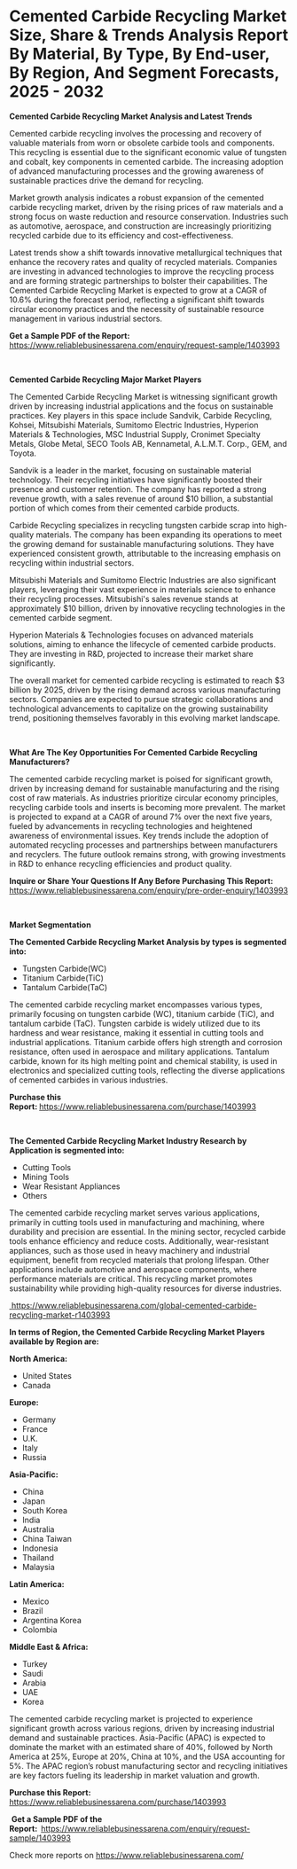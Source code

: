 <p><h1>Cemented Carbide Recycling Market Size, Share & Trends Analysis Report By Material, By Type, By End-user, By Region, And Segment Forecasts, 2025 - 2032</h1></p><p><strong>Cemented Carbide Recycling Market Analysis and Latest Trends</strong></p>
<p><p>Cemented carbide recycling involves the processing and recovery of valuable materials from worn or obsolete carbide tools and components. This recycling is essential due to the significant economic value of tungsten and cobalt, key components in cemented carbide. The increasing adoption of advanced manufacturing processes and the growing awareness of sustainable practices drive the demand for recycling. </p><p>Market growth analysis indicates a robust expansion of the cemented carbide recycling market, driven by the rising prices of raw materials and a strong focus on waste reduction and resource conservation. Industries such as automotive, aerospace, and construction are increasingly prioritizing recycled carbide due to its efficiency and cost-effectiveness.</p><p>Latest trends show a shift towards innovative metallurgical techniques that enhance the recovery rates and quality of recycled materials. Companies are investing in advanced technologies to improve the recycling process and are forming strategic partnerships to bolster their capabilities. The Cemented Carbide Recycling Market is expected to grow at a CAGR of 10.6% during the forecast period, reflecting a significant shift towards circular economy practices and the necessity of sustainable resource management in various industrial sectors.</p></p>
<p><strong>Get a Sample PDF of the Report:&nbsp;</strong> <a href="https://www.reliablebusinessarena.com/enquiry/request-sample/1403993?utm_campaign=1943&utm_medium=2&utm_source=Github&utm_content=ia&utm_term=13012025&utm_id=cemented-carbide-recycling">https://www.reliablebusinessarena.com/enquiry/request-sample/1403993</a></p>
<p>&nbsp;</p>
<p><strong>Cemented Carbide Recycling Major Market Players</strong></p>
<p><p>The Cemented Carbide Recycling Market is witnessing significant growth driven by increasing industrial applications and the focus on sustainable practices. Key players in this space include Sandvik, Carbide Recycling, Kohsei, Mitsubishi Materials, Sumitomo Electric Industries, Hyperion Materials & Technologies, MSC Industrial Supply, Cronimet Specialty Metals, Globe Metal, SECO Tools AB, Kennametal, A.L.M.T. Corp., GEM, and Toyota.</p><p>Sandvik is a leader in the market, focusing on sustainable material technology. Their recycling initiatives have significantly boosted their presence and customer retention. The company has reported a strong revenue growth, with a sales revenue of around $10 billion, a substantial portion of which comes from their cemented carbide products.</p><p>Carbide Recycling specializes in recycling tungsten carbide scrap into high-quality materials. The company has been expanding its operations to meet the growing demand for sustainable manufacturing solutions. They have experienced consistent growth, attributable to the increasing emphasis on recycling within industrial sectors.</p><p>Mitsubishi Materials and Sumitomo Electric Industries are also significant players, leveraging their vast experience in materials science to enhance their recycling processes. Mitsubishi's sales revenue stands at approximately $10 billion, driven by innovative recycling technologies in the cemented carbide segment.</p><p>Hyperion Materials & Technologies focuses on advanced materials solutions, aiming to enhance the lifecycle of cemented carbide products. They are investing in R&D, projected to increase their market share significantly.</p><p>The overall market for cemented carbide recycling is estimated to reach $3 billion by 2025, driven by the rising demand across various manufacturing sectors. Companies are expected to pursue strategic collaborations and technological advancements to capitalize on the growing sustainability trend, positioning themselves favorably in this evolving market landscape.</p></p>
<p>&nbsp;</p>
<p><strong>What Are The Key Opportunities For Cemented Carbide Recycling Manufacturers?</strong></p>
<p><p>The cemented carbide recycling market is poised for significant growth, driven by increasing demand for sustainable manufacturing and the rising cost of raw materials. As industries prioritize circular economy principles, recycling carbide tools and inserts is becoming more prevalent. The market is projected to expand at a CAGR of around 7% over the next five years, fueled by advancements in recycling technologies and heightened awareness of environmental issues. Key trends include the adoption of automated recycling processes and partnerships between manufacturers and recyclers. The future outlook remains strong, with growing investments in R&D to enhance recycling efficiencies and product quality.</p></p>
<p><strong>Inquire or Share Your Questions If Any Before Purchasing This Report:</strong> <a href="https://www.reliablebusinessarena.com/enquiry/pre-order-enquiry/1403993?utm_campaign=1943&utm_medium=2&utm_source=Github&utm_content=ia&utm_term=13012025&utm_id=cemented-carbide-recycling">https://www.reliablebusinessarena.com/enquiry/pre-order-enquiry/1403993</a></p>
<p>&nbsp;</p>
<p><strong>Market Segmentation</strong></p>
<p><strong>The Cemented Carbide Recycling Market Analysis by types is segmented into:</strong></p>
<p><ul><li>Tungsten Carbide(WC)</li><li>Titanium Carbide(TiC)</li><li>Tantalum Carbide(TaC)</li></ul></p>
<p><p>The cemented carbide recycling market encompasses various types, primarily focusing on tungsten carbide (WC), titanium carbide (TiC), and tantalum carbide (TaC). Tungsten carbide is widely utilized due to its hardness and wear resistance, making it essential in cutting tools and industrial applications. Titanium carbide offers high strength and corrosion resistance, often used in aerospace and military applications. Tantalum carbide, known for its high melting point and chemical stability, is used in electronics and specialized cutting tools, reflecting the diverse applications of cemented carbides in various industries.</p></p>
<p><strong>Purchase this Report:&nbsp;</strong><a href="https://www.reliablebusinessarena.com/purchase/1403993?utm_campaign=1943&utm_medium=2&utm_source=Github&utm_content=ia&utm_term=13012025&utm_id=cemented-carbide-recycling">https://www.reliablebusinessarena.com/purchase/1403993</a></p>
<p>&nbsp;</p>
<p><strong>The Cemented Carbide Recycling Market Industry Research by Application is segmented into:</strong></p>
<p><ul><li>Cutting Tools</li><li>Mining Tools</li><li>Wear Resistant Appliances</li><li>Others</li></ul></p>
<p><p>The cemented carbide recycling market serves various applications, primarily in cutting tools used in manufacturing and machining, where durability and precision are essential. In the mining sector, recycled carbide tools enhance efficiency and reduce costs. Additionally, wear-resistant appliances, such as those used in heavy machinery and industrial equipment, benefit from recycled materials that prolong lifespan. Other applications include automotive and aerospace components, where performance materials are critical. This recycling market promotes sustainability while providing high-quality resources for diverse industries.</p></p>
<p><a href="https://www.reliablebusinessarena.com/global-cemented-carbide-recycling-market-r1403993?utm_campaign=1943&utm_medium=2&utm_source=Github&utm_content=ia&utm_term=13012025&utm_id=cemented-carbide-recycling">&nbsp;https://www.reliablebusinessarena.com/global-cemented-carbide-recycling-market-r1403993</a></p>
<p><strong>In terms of Region, the Cemented Carbide Recycling Market Players available by Region are:</strong></p>
<p>
    <p> <strong> North America: </strong>
        <ul>
            <li>United States</li>
            <li>Canada</li>
        </ul>
        </p> 
    <p> <strong> Europe: </strong>
        <ul>
            <li>Germany</li>
            <li>France</li>
            <li>U.K.</li>
            <li>Italy</li>
            <li>Russia</li>
        </ul>
        </p> 
    <p> <strong> Asia-Pacific: </strong>
        <ul>
            <li>China</li>
            <li>Japan</li>
            <li>South Korea</li>
            <li>India</li>
            <li>Australia</li>
            <li>China Taiwan</li>
            <li>Indonesia</li>
            <li>Thailand</li>
            <li>Malaysia</li>
        </ul>
        </p> 
    <p> <strong> Latin America: </strong>
        <ul>
            <li>Mexico</li>
            <li>Brazil</li>
            <li>Argentina Korea</li>
            <li>Colombia</li>
        </ul>
        </p> 
    <p> <strong> Middle East & Africa: </strong>
        <ul>
            <li>Turkey</li>
            <li>Saudi</li>
            <li>Arabia</li>
            <li>UAE</li>
            <li>Korea</li>
        </ul>
    </p>
    </p>
<p><p>The cemented carbide recycling market is projected to experience significant growth across various regions, driven by increasing industrial demand and sustainable practices. Asia-Pacific (APAC) is expected to dominate the market with an estimated share of 40%, followed by North America at 25%, Europe at 20%, China at 10%, and the USA accounting for 5%. The APAC region’s robust manufacturing sector and recycling initiatives are key factors fueling its leadership in market valuation and growth.</p></p>
<p><strong>Purchase this Report: </strong><a href="https://www.reliablebusinessarena.com/purchase/1403993?utm_campaign=1943&utm_medium=2&utm_source=Github&utm_content=ia&utm_term=13012025&utm_id=cemented-carbide-recycling">https://www.reliablebusinessarena.com/purchase/1403993</a></p>
<p>&nbsp;<strong>Get a Sample PDF of the Report:&nbsp;&nbsp;</strong><a href="https://www.reliablebusinessarena.com/enquiry/request-sample/1403993?utm_campaign=1943&utm_medium=2&utm_source=Github&utm_content=ia&utm_term=13012025&utm_id=cemented-carbide-recycling">https://www.reliablebusinessarena.com/enquiry/request-sample/1403993</a></p>
<p><strong></strong></p>
<p>Check more reports on <a href="https://www.reliablebusinessarena.com/?utm_campaign=1943&utm_medium=2&utm_source=Github&utm_content=ia&utm_term=13012025&utm_id=cemented-carbide-recycling">https://www.reliablebusinessarena.com/</a></p>
